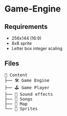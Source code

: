 # Game-Engine

## Requirements 

- 256x144 (16:9)
- 8x8 sprite
- Letter box integer scaling

## Files

<pre>
📁 Content
├── 🛠️ Game Engine
├── 🕹️ Game Player
├── 📄 Sound effects
├── 📄 Songs
├── 📄 Map
└── 📄 Sprites
</pre>
